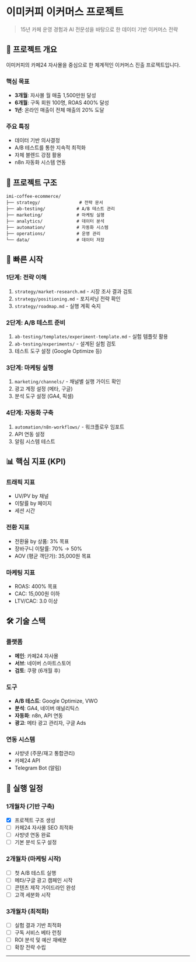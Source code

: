 # 이미커피 이커머스 프로젝트

> 15년 카페 운영 경험과 AI 전문성을 바탕으로 한 데이터 기반 이커머스 전략

## 🎯 프로젝트 개요

이미커피의 카페24 자사몰을 중심으로 한 체계적인 이커머스 진출 프로젝트입니다. 

### 핵심 목표
- **3개월**: 자사몰 월 매출 1,500만원 달성
- **6개월**: 구독 회원 100명, ROAS 400% 달성
- **1년**: 온라인 매출이 전체 매출의 20% 도달

### 주요 특징
- 데이터 기반 의사결정
- A/B 테스트를 통한 지속적 최적화
- 자체 블렌드 강점 활용
- n8n 자동화 시스템 연동

## 📁 프로젝트 구조

```
imi-coffee-ecommerce/
├── strategy/               # 전략 문서
├── ab-testing/            # A/B 테스트 관리
├── marketing/             # 마케팅 실행
├── analytics/             # 데이터 분석
├── automation/            # 자동화 시스템
├── operations/            # 운영 관리
└── data/                  # 데이터 저장
```

## 🚀 빠른 시작

### 1단계: 전략 이해
1. `strategy/market-research.md` - 시장 조사 결과 검토
2. `strategy/positioning.md` - 포지셔닝 전략 확인
3. `strategy/roadmap.md` - 실행 계획 숙지

### 2단계: A/B 테스트 준비
1. `ab-testing/templates/experiment-template.md` - 실험 템플릿 활용
2. `ab-testing/experiments/` - 설계된 실험 검토
3. 테스트 도구 설정 (Google Optimize 등)

### 3단계: 마케팅 실행
1. `marketing/channels/` - 채널별 실행 가이드 확인
2. 광고 계정 설정 (메타, 구글)
3. 분석 도구 설정 (GA4, 픽셀)

### 4단계: 자동화 구축
1. `automation/n8n-workflows/` - 워크플로우 임포트
2. API 연동 설정
3. 알림 시스템 테스트

## 📊 핵심 지표 (KPI)

### 트래픽 지표
- UV/PV by 채널
- 이탈률 by 페이지
- 세션 시간

### 전환 지표
- 전환율 by 상품: 3% 목표
- 장바구니 이탈률: 70% → 50%
- AOV (평균 객단가): 35,000원 목표

### 마케팅 지표
- ROAS: 400% 목표
- CAC: 15,000원 이하
- LTV/CAC: 3.0 이상

## 🛠 기술 스택

### 플랫폼
- **메인**: 카페24 자사몰
- **서브**: 네이버 스마트스토어
- **검토**: 쿠팡 (6개월 후)

### 도구
- **A/B 테스트**: Google Optimize, VWO
- **분석**: GA4, 네이버 애널리틱스
- **자동화**: n8n, API 연동
- **광고**: 메타 광고 관리자, 구글 Ads

### 연동 시스템
- 사방넷 (주문/재고 통합관리)
- 카페24 API
- Telegram Bot (알림)

## 📅 실행 일정

### 1개월차 (기반 구축)
- [x] 프로젝트 구조 생성
- [ ] 카페24 자사몰 SEO 최적화
- [ ] 사방넷 연동 완료
- [ ] 기본 분석 도구 설정

### 2개월차 (마케팅 시작)
- [ ] 첫 A/B 테스트 실행
- [ ] 메타/구글 광고 캠페인 시작
- [ ] 콘텐츠 제작 가이드라인 완성
- [ ] 고객 세분화 시작

### 3개월차 (최적화)
- [ ] 실험 결과 기반 최적화
- [ ] 구독 서비스 베타 런칭
- [ ] ROI 분석 및 예산 재배분
- [ ] 확장 전략 수립

---
